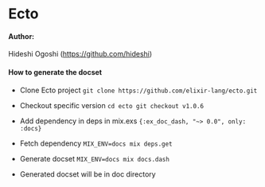 Ecto
=======================

#### Author:

Hideshi Ogoshi (https://github.com/hideshi)


#### How to generate the docset

- Clone Ecto project
`
git clone https://github.com/elixir-lang/ecto.git
`

- Checkout specific version
`
cd ecto
git checkout v1.0.6
`

- Add dependency in deps in mix.exs
`
{:ex_doc_dash, "~> 0.0", only: :docs}
`

- Fetch dependency
`
MIX_ENV=docs mix deps.get
`

- Generate docset
`
MIX_ENV=docs mix docs.dash
`

- Generated docset will be in doc directory
